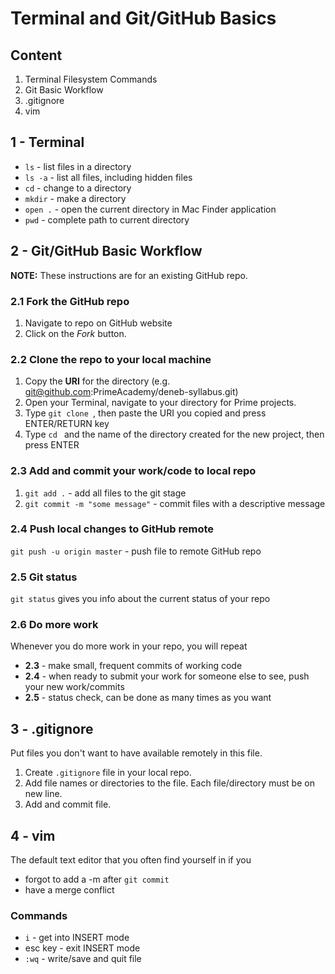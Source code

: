 # Terminal and Git/GitHub Basics

## Content

1. Terminal Filesystem Commands
2. Git Basic Workflow
3. .gitignore
4. vim

## 1 - Terminal

* `ls` - list files in a directory
* `ls -a` -  list all files, including hidden files
* `cd` - change to a directory
* `mkdir` - make a directory
* `open .` - open the current directory in Mac Finder application
* `pwd` - complete path to current directory

## 2 - Git/GitHub Basic Workflow

**NOTE:** These instructions are for an existing GitHub repo.

### 2.1 Fork the GitHub repo
1. Navigate to repo on GitHub website
2. Click on the *Fork* button.

### 2.2 Clone the repo to your local machine
1. Copy the **URI** for the directory (e.g. git@github.com:PrimeAcademy/deneb-syllabus.git)
2. Open your Terminal, navigate to your directory for Prime projects.
3. Type `git clone `, then paste the URI you copied and press ENTER/RETURN key
4. Type `cd ` and the name of the directory created for the new project, then press ENTER

### 2.3 Add and commit your work/code to local repo
1. `git add .` - add all files to the git stage
2. `git commit -m "some message"` - commit files with a descriptive message

### 2.4 Push local changes to GitHub remote
`git push -u origin master` - push file to remote GitHub repo

### 2.5 Git status
`git status` gives you info about the current status of your repo

### 2.6 Do more work

Whenever you do more work in your repo, you will repeat

 - **2.3** - make small, frequent commits of working code
 - **2.4** - when ready to submit your work for someone else to see, push your new work/commits
 - **2.5** - status check, can be done as many times as you want

## 3 - .gitignore
Put files you don't want to have available remotely in this file.

1. Create `.gitignore` file in your local repo.
2. Add file names or directories to the file. Each file/directory must be on new line.
3. Add and commit file.

## 4 - vim
The default text editor that you often find yourself in if you

* forgot to add a -m after `git commit`
* have a merge conflict

### Commands
* `i` -  get into INSERT mode
* esc key - exit INSERT mode
* `:wq` - write/save and quit file
